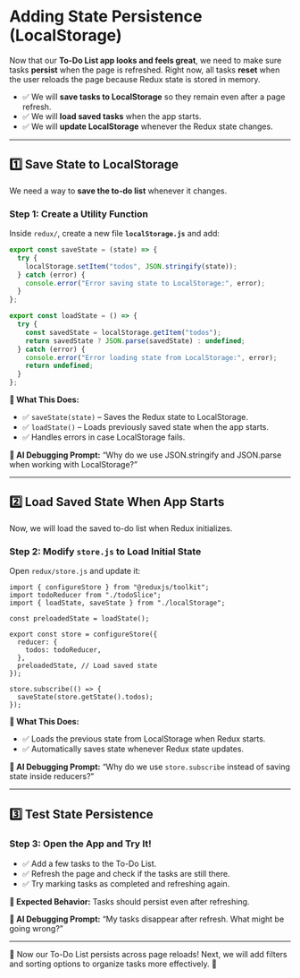 # **Adding State Persistence (LocalStorage)**

Now that our **To-Do List app looks and feels great**, we need to make sure tasks **persist** when the page is refreshed. Right now, all tasks **reset** when the user reloads the page because Redux state is stored in memory.

- ✅ We will **save tasks to LocalStorage** so they remain even after a page refresh.  
- ✅ We will **load saved tasks** when the app starts.  
- ✅ We will **update LocalStorage** whenever the Redux state changes.  

---

## **1️⃣ Save State to LocalStorage**
We need a way to **save the to-do list** whenever it changes.

### **Step 1: Create a Utility Function**
Inside `redux/`, create a new file **`localStorage.js`** and add:

```js
export const saveState = (state) => {
  try {
    localStorage.setItem("todos", JSON.stringify(state));
  } catch (error) {
    console.error("Error saving state to LocalStorage:", error);
  }
};

export const loadState = () => {
  try {
    const savedState = localStorage.getItem("todos");
    return savedState ? JSON.parse(savedState) : undefined;
  } catch (error) {
    console.error("Error loading state from LocalStorage:", error);
    return undefined;
  }
};
```

**📌 What This Does:**
- ✅ `saveState(state)` – Saves the Redux state to LocalStorage.
- ✅ `loadState()` – Loads previously saved state when the app starts.
- ✅ Handles errors in case LocalStorage fails.

**📌 AI Debugging Prompt:** “Why do we use JSON.stringify and JSON.parse when working with LocalStorage?”

---

## 2️⃣ Load Saved State When App Starts

Now, we will load the saved to-do list when Redux initializes.

### Step 2: Modify `store.js` to Load Initial State

Open `redux/store.js` and update it:

```JS
import { configureStore } from "@reduxjs/toolkit";
import todoReducer from "./todoSlice";
import { loadState, saveState } from "./localStorage";

const preloadedState = loadState();

export const store = configureStore({
  reducer: {
    todos: todoReducer,
  },
  preloadedState, // Load saved state
});

store.subscribe(() => {
  saveState(store.getState().todos);
});
```

**📌 What This Does:**
- ✅ Loads the previous state from LocalStorage when Redux starts.
- ✅ Automatically saves state whenever Redux state updates.

**📌 AI Debugging Prompt:** “Why do we use `store.subscribe` instead of saving state inside reducers?”

---

## 3️⃣ Test State Persistence

### Step 3: Open the App and Try It!

- ✅ Add a few tasks to the To-Do List.
- ✅ Refresh the page and check if the tasks are still there.
- ✅ Try marking tasks as completed and refreshing again.

**📌 Expected Behavior:** Tasks should persist even after refreshing.

**📌 AI Debugging Prompt:** “My tasks disappear after refresh. What might be going wrong?”

---

🚀 Now our To-Do List persists across page reloads! Next, we will add filters and sorting options to organize tasks more effectively. 🚀
